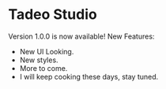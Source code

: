 # Tadeo Studio

Version 1.0.0 is now available!
New Features:
- New UI Looking.
- New styles.
- More to come.
- I will keep cooking these days, stay tuned.
